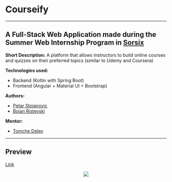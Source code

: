 # Courseify
---
## A Full-Stack Web Application made during the Summer Web Internship Program in [Sorsix](https://www.sorsix.com/)

**Short Description:** A platform that allows instructors to build online courses and quizzes on their preferred topics (similar to Udemy and Coursera)

**Technologies used:**
- Backend (Kotlin with Spring Boot)
- Frontend (Angular + Material UI + Bootstrap)

**Authors:**
- [Petar Stojanovic](https://github.com/petar-stojanovic)
- [Bojan Ristevski](https://github.com/BNRIv1)


**Mentor:** 
- [Tomche Delev](https://github.com/tdelev)
---
## Preview

[Link](https://www.youtube.com/watch?v=DphktvID968)


<p align="center" width="100%">
   <a href="https://www.sorsix.com/" target="_blank"> 
   <img src="https://github.com/petar-stojanovic/courseify/assets/66530689/ad65e833-8870-4bac-873f-0ffff5c12f4b)https://github.com/petar-stojanovic/courseify/assets/66530689/ad65e833-8870-4bac-873f-0ffff5c12f4b" />
 </a>
</p>
